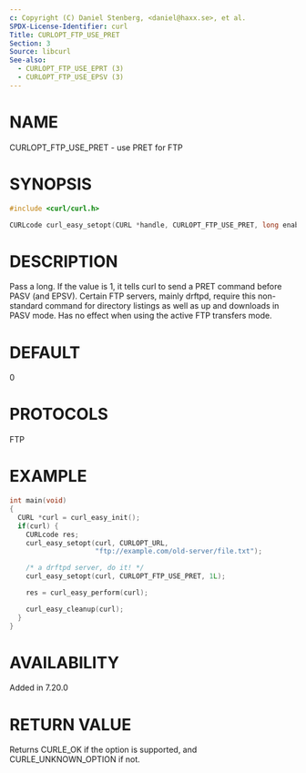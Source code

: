 ```yaml
---
c: Copyright (C) Daniel Stenberg, <daniel@haxx.se>, et al.
SPDX-License-Identifier: curl
Title: CURLOPT_FTP_USE_PRET
Section: 3
Source: libcurl
See-also:
  - CURLOPT_FTP_USE_EPRT (3)
  - CURLOPT_FTP_USE_EPSV (3)
---
```


# NAME

CURLOPT_FTP_USE_PRET - use PRET for FTP

# SYNOPSIS

~~~c
#include <curl/curl.h>

CURLcode curl_easy_setopt(CURL *handle, CURLOPT_FTP_USE_PRET, long enable);
~~~

# DESCRIPTION

Pass a long. If the value is 1, it tells curl to send a PRET command before
PASV (and EPSV). Certain FTP servers, mainly drftpd, require this non-standard
command for directory listings as well as up and downloads in PASV mode. Has
no effect when using the active FTP transfers mode.

# DEFAULT

0

# PROTOCOLS

FTP

# EXAMPLE

~~~c
int main(void)
{
  CURL *curl = curl_easy_init();
  if(curl) {
    CURLcode res;
    curl_easy_setopt(curl, CURLOPT_URL,
                     "ftp://example.com/old-server/file.txt");

    /* a drftpd server, do it! */
    curl_easy_setopt(curl, CURLOPT_FTP_USE_PRET, 1L);

    res = curl_easy_perform(curl);

    curl_easy_cleanup(curl);
  }
}
~~~

# AVAILABILITY

Added in 7.20.0

# RETURN VALUE

Returns CURLE_OK if the option is supported, and CURLE_UNKNOWN_OPTION if not.
